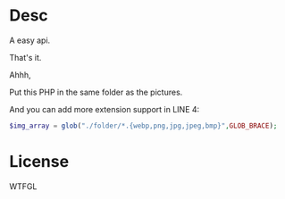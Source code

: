 # Desc

A easy api.

That's it.

Ahhh,

Put this PHP in the same folder as the pictures.

And you can add more extension support in LINE 4: 

```php
$img_array = glob("./folder/*.{webp,png,jpg,jpeg,bmp}",GLOB_BRACE);
```

# License

WTFGL


